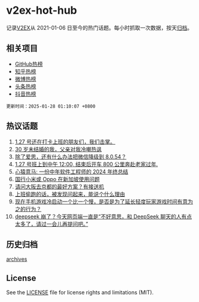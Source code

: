 # v2ex-hot-hub

 记录[V2EX](https://www.v2ex.com/)从 2021-01-06 日至今的热门话题。每小时抓取一次数据，按天[归档](archives)。
 
 ## 相关项目

- [GitHub热榜](https://github.com/lonnyzhang423/github-hot-hub)
- [知乎热榜](https://github.com/lonnyzhang423/zhihu-hot-hub)
- [微博热榜](https://github.com/lonnyzhang423/weibo-hot-hub)
- [头条热榜](https://github.com/lonnyzhang423/toutiao-hot-hub)
- [抖音热榜](https://github.com/lonnyzhang423/douyin-hot-hub)


 `更新时间：2025-01-28 01:10:07 +0800`

## 热议话题

1. [1.27 号还在打卡上班的朋友们，我们击掌。](https://www.v2ex.com/t/1108028)
1. [30 岁未结婚的我，父亲对我冷嘲热讽](https://www.v2ex.com/t/1108066)
1. [除了爱思，还有什么办法把微信降级到 8.0.54？](https://www.v2ex.com/t/1108018)
1. [1.27 号班上到中午 12:00, 结束后开车 800 公里奔赴老家过年.](https://www.v2ex.com/t/1108039)
1. [心猿意马: 一份中年软件工程师的 2024 年终总结](https://www.v2ex.com/t/1108032)
1. [国行小米或 Oppo 在新加坡使用问题](https://www.v2ex.com/t/1108038)
1. [请问大阪去京都的最好方案？有接送机](https://www.v2ex.com/t/1108063)
1. [上班偷跑的话，被发现问起来，能说个什么理由](https://www.v2ex.com/t/1108047)
1. [现在手机游戏冷启动一个比一个慢，是否是为了延长轻度玩家游戏时间有意为之的行为？](https://www.v2ex.com/t/1108024)
1. [deepseek 崩了？今天网页端一直是“不好意思，和 DeepSeek 聊天的人有点太多了，请过一会儿再提问吧。”](https://www.v2ex.com/t/1108036)

## 历史归档

[archives](archives)

## License

See the [LICENSE](LICENSE) file for license rights and limitations (MIT).
